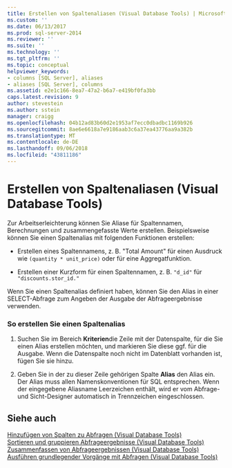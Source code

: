 ```yaml
---
title: Erstellen von Spaltenaliasen (Visual Database Tools) | Microsoft-Dokumentation
ms.custom: ''
ms.date: 06/13/2017
ms.prod: sql-server-2014
ms.reviewer: ''
ms.suite: ''
ms.technology: ''
ms.tgt_pltfrm: ''
ms.topic: conceptual
helpviewer_keywords:
- columns [SQL Server], aliases
- aliases [SQL Server], columns
ms.assetid: e2e1c166-8ea7-47a2-b6a7-e419bf0fa3bb
caps.latest.revision: 9
author: stevestein
ms.author: sstein
manager: craigg
ms.openlocfilehash: 04b12ad83b60d2e1953af7ecc0dbadbc1169b926
ms.sourcegitcommit: 8ae6e6618a7e9186aab3c6a37ea43776aa9a382b
ms.translationtype: MT
ms.contentlocale: de-DE
ms.lasthandoff: 09/06/2018
ms.locfileid: "43811186"
---
```

# <a name="create-column-aliases-visual-database-tools"></a>Erstellen von Spaltenaliasen (Visual Database Tools)
  Zur Arbeitserleichterung können Sie Aliase für Spaltennamen, Berechnungen und zusammengefasste Werte erstellen. Beispielsweise können Sie einen Spaltenalias mit folgenden Funktionen erstellen:  
  
-   Erstellen eines Spaltennamens, z. B. "Total Amount" für einen Ausdruck wie `(quantity * unit_price)` oder für eine Aggregatfunktion.  
  
-   Erstellen einer Kurzform für einen Spaltennamen, z. B. `"d_id"` für `"discounts.stor_id."`  
  
 Wenn Sie einen Spaltenalias definiert haben, können Sie den Alias in einer SELECT-Abfrage zum Angeben der Ausgabe der Abfrageergebnisse verwenden.  
  
### <a name="to-create-a-column-alias"></a>So erstellen Sie einen Spaltenalias  
  
1.  Suchen Sie im Bereich **Kriterien**die Zeile mit der Datenspalte, für die Sie einen Alias erstellen möchten, und markieren Sie diese ggf. für die Ausgabe. Wenn die Datenspalte noch nicht im Datenblatt vorhanden ist, fügen Sie sie hinzu.  
  
2.  Geben Sie in der zu dieser Zeile gehörigen Spalte **Alias** den Alias ein. Der Alias muss allen Namenskonventionen für SQL entsprechen. Wenn der eingegebene Aliasname Leerzeichen enthält, wird er vom Abfrage- und Sicht-Designer automatisch in Trennzeichen eingeschlossen.  
  
## <a name="see-also"></a>Siehe auch  
 [Hinzufügen von Spalten zu Abfragen &#40;Visual Database Tools&#41;](visual-database-tools.md)   
 [Sortieren und gruppieren Abfrageergebnisse &#40;Visual Database Tools&#41;](sort-and-group-query-results-visual-database-tools.md)   
 [Zusammenfassen von Abfrageergebnissen &#40;Visual Database Tools&#41;](summarize-query-results-visual-database-tools.md)   
 [Ausführen grundlegender Vorgänge mit Abfragen &#40;Visual Database Tools&#41;](perform-basic-operations-with-queries-visual-database-tools.md)  
  
  
